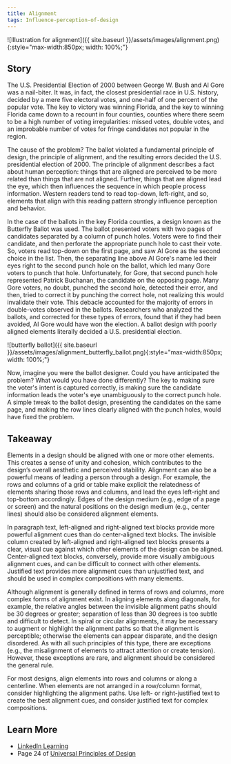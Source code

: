 ```yaml
---
title: Alignment
tags: Influence-perception-of-design
---
```


![Illustration for alignment]({{ site.baseurl }}/assets/images/alignment.png){:style="max-width:850px; width: 100%;"}

<p style="display: none">Things that are aligned are perceived to be more related than things that are not aligned.</p>

<!--more-->

## Story

The U.S. Presidential Election of 2000 between George W. Bush and Al Gore was a nail-biter. It was, in fact, the closest presidential race in U.S. history, decided by a mere five electoral votes, and one-half of one percent of the popular vote. The key to victory was winning Florida, and the key to winning Florida came down to a recount in four counties, counties where there seem to be a high number of voting irregularities: missed votes, double votes, and an improbable number of votes for fringe candidates not popular in the region.

The cause of the problem? The ballot violated a fundamental principle of design, the principle of alignment, and the resulting errors decided the U.S. presidential election of 2000. The principle of alignment describes a fact about human perception: things that are aligned are perceived to be more related than things that are not aligned. Further, things that are aligned lead the eye, which then influences the sequence in which people process information. Western readers tend to read top-down, left-right, and so, elements that align with this reading pattern strongly influence perception and behavior.

In the case of the ballots in the key Florida counties, a design known as the Butterfly Ballot was used. The ballot presented voters with two pages of candidates separated by a column of punch holes. Voters were to find their candidate, and then perforate the appropriate punch hole to cast their vote. So, voters read top-down on the first page, and saw Al Gore as the second choice in the list. Then, the separating line above Al Gore's name led their eyes right to the second punch hole on the ballot, which led many Gore voters to punch that hole. Unfortunately, for Gore, that second punch hole represented Patrick Buchanan, the candidate on the opposing page. Many Gore voters, no doubt, punched the second hole, detected their error, and then, tried to correct it by punching the correct hole, not realizing this would invalidate their vote. This debacle accounted for the majority of errors in double-votes observed in the ballots. Researchers who analyzed the ballots, and corrected for these types of errors, found that if they had been avoided, Al Gore would have won the election. A ballot design with poorly aligned elements literally decided a U.S. presidential election.

![butterfly ballot]({{ site.baseurl }}/assets/images/alignment_butterfly_ballot.png){:style="max-width:850px; width: 100%;"}

Now, imagine you were the ballot designer. Could you have anticipated the problem? What would you have done differently? The key to making sure the voter's intent is captured correctly, is making sure the candidate information leads the voter's eye unambiguously to the correct punch hole. A simple tweak to the ballot design, presenting the candidates on the same page, and making the row lines clearly aligned with the punch holes, would have fixed the problem.

## Takeaway

Elements in a design should be aligned with one or more other elements. This creates a sense of unity and cohesion, which contributes to the design’s overall aesthetic and perceived stability. Alignment can also be a powerful means of leading a person through a design. For example, the rows and columns of a grid or table make explicit the relatedness of elements sharing those rows and columns, and lead the eyes left-right and top-bottom accordingly. Edges of the design medium (e.g., edge of a page or screen) and the natural positions on the design medium (e.g., center lines) should also be considered alignment elements.

In paragraph text, left-aligned and right-aligned text blocks provide more powerful alignment cues than do center-aligned text blocks. The invisible column created by left-aligned and right-aligned text blocks presents a clear, visual cue against which other elements of the design can be aligned. Center-aligned text blocks, conversely, provide more visually ambiguous alignment cues, and can be difficult to connect with other elements. Justified text provides more alignment cues than unjustified text, and should be used in complex compositions with many elements.

Although alignment is generally defined in terms of rows and columns, more complex forms of alignment exist. In aligning elements along diagonals, for example, the relative angles between the invisible alignment paths should be 30 degrees or greater; separation of less than 30 degrees is too subtle and difficult to detect. In spiral or circular alignments, it may be necessary to augment or highlight the alignment paths so that the alignment is perceptible; otherwise the elements can appear disparate, and the design disordered. As with all such principles of this type, there are exceptions (e.g., the misalignment of elements to attract attention or create tension). However, these exceptions are rare, and alignment should be considered the general rule.

For most designs, align elements into rows and columns or along a centerline. When elements are not arranged in a row/column format, consider highlighting the alignment paths. Use left- or right-justified text to create the best alignment cues, and consider justified text for complex compositions.

## Learn More

* [LinkedIn Learning](https://www.linkedin.com/learning/universal-principles-of-design/alignment)
* Page 24 of [Universal Principles of Design](https://www.amazon.com/exec/obidos/ASIN/1592535879/amsi-20)
